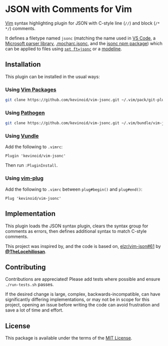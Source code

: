 JSON with Comments for Vim
==========================

[Vim](https://www.vim.org/) syntax highlighting plugin for JSON with C-style
line (`//`) and block (`/* */`) comments.

It defines a filetype named `jsonc` (matching the name used in [VS
Code](https://code.visualstudio.com/Docs/languages/json#_json-with-comments),
a [Microsoft parser library](https://github.com/Microsoft/node-jsonc-parser),
[.mocharc.jsonc](https://github.com/mochajs/mocha/pull/3760), and the [jsonc
npm package](https://www.npmjs.com/package/jsonc)) which can be applied to
files using [`set
ft=jsonc`](https://vimhelp.org/options.txt.html#%27filetype%27) or a
[modeline](https://vimhelp.org/options.txt.html#modeline).


## Installation

This plugin can be installed in the usual ways:

### Using [Vim Packages](https://vimhelp.org/repeat.txt.html#packages)

```sh
git clone https://github.com/kevinoid/vim-jsonc.git ~/.vim/pack/git-plugins/start/vim-jsonc
```

### Using [Pathogen](https://github.com/tpope/vim-pathogen)

```sh
git clone https://github.com/kevinoid/vim-jsonc.git ~/.vim/bundle/vim-jsonc
```

### Using [Vundle](https://github.com/VundleVim/Vundle.vim)

Add the following to `.vimrc`:
```vim
Plugin 'kevinoid/vim-jsonc'
```
Then run `:PluginInstall`.

### Using [vim-plug](https://github.com/junegunn/vim-plug)

Add the following to `.vimrc` between `plug#begin()` and `plug#end()`:
```vim
Plug 'kevinoid/vim-jsonc'
```


## Implementation

This plugin loads the JSON syntax plugin, clears the syntax group for
comments as errors, then defines additional syntax to match C-style comments.

This project was inspired by, and the code is based on,
[elzr/vim-json#61](https://github.com/elzr/vim-json/pull/61) by
[**@TheLocehiliosan**](https://github.com/TheLocehiliosan).


## Contributing

Contributions are appreciated!  Please add tests where possible and ensure
`./run-tests.sh` passes.

If the desired change is large, complex, backwards-incompatible, can have
significantly differing implementations, or may not be in scope for this
project, opening an issue before writing the code can avoid frustration and
save a lot of time and effort.


## License

This package is available under the terms of the
[MIT License](https://opensource.org/licenses/MIT).
